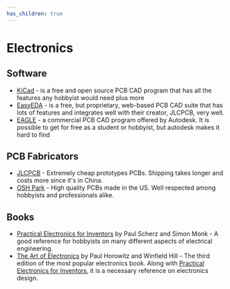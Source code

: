 ```yaml
---
has_children: true
---
```


# Electronics

## Software

-   [KiCad] - is a free and open source PCB CAD program that has all the features
    any hobbyist would need plus more
-   [EasyEDA] - is a free, but proprietary, web-based PCB CAD suite that has
    lots of features and integrates well with their creator, JLCPCB,
    very well.
-   [EAGLE] - a commercial PCB CAD program offered by Autodesk. It is possible
    to get for free as a student or hobbyist, but autodesk makes it hard to find

[kicad]: https://www.autodesk.com/products/eagle/overview
[easyeda]: https://easyeda.com/
[eagle]: https://kicad-pcb.org/

## PCB Fabricators

-   [JLCPCB] - Extremely cheap prototypes PCBs. Shipping takes longer and costs
    more since it's in China.
-   [OSH Park][osh-park] - High quality PCBs made in the US. Well respected among
    hobbyists and professionals alike.

[jlcpcb]: https://jlcpcb.com/
[osh-park]: https://oshpark.com/

## Books

-   [Practical Electronics for Inventors][practical-electronics] by Paul Scherz
    and Simon Monk - A good reference for hobbyists on many different aspects of
    electrical engineering.
-   [The Art of Electronics][art-electronics] by Paul Horowitz and Winfield Hill
    \- The third edition of the most popular electronics book. Along with
    [Practical Electronics for Inventors][practical-electronics], it is a necessary
    reference on electronics design.

[practical-electronics]: https://www.amazon.com/Practical-Electronics-Inventors-Fourth-Scherz/dp/1259587541/
[art-electronics]: https://www.amazon.com/Art-Electronics-Paul-Horowitz/dp/0521809266/
